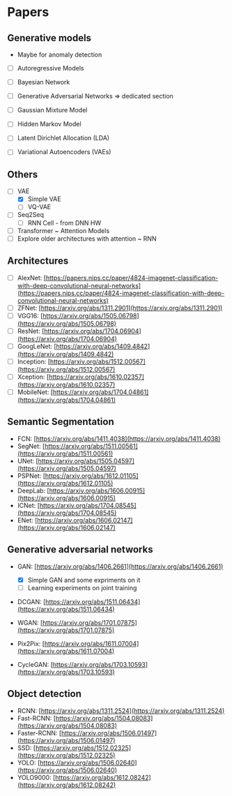 # Papers


## Generative models
- Maybe for anomaly detection

- [ ] Autoregressive Models
- [ ] Bayesian Network
- [ ] Generative Adversarial Networks => dedicated section
- [ ] Gaussian Mixture Model
- [ ] Hidden Markov Model
- [ ] Latent Dirichlet Allocation (LDA)
- [ ] Variational Autoencoders (VAEs)


## Others
- [ ] VAE
    - [x] Simple VAE
    - [ ] VQ-VAE
- [ ] Seq2Seq
    - [ ] RNN Cell - from DNN HW
- [ ] Transformer ~ Attention Models
- [ ] Explore older architectures with attention ~ RNN   

## Architectures

- [ ] AlexNet: [https://papers.nips.cc/paper/4824-imagenet-classification-with-deep-convolutional-neural-networks](https://papers.nips.cc/paper/4824-imagenet-classification-with-deep-convolutional-neural-networks)
- [ ] ZFNet: [https://arxiv.org/abs/1311.2901](https://arxiv.org/abs/1311.2901)
- [ ] VGG16: [https://arxiv.org/abs/1505.06798](https://arxiv.org/abs/1505.06798)
- [ ] ResNet: [https://arxiv.org/abs/1704.06904](https://arxiv.org/abs/1704.06904)
- [ ] GoogLeNet: [https://arxiv.org/abs/1409.4842](https://arxiv.org/abs/1409.4842)
- [ ] Inception: [https://arxiv.org/abs/1512.00567](https://arxiv.org/abs/1512.00567)
- [ ] Xception: [https://arxiv.org/abs/1610.02357](https://arxiv.org/abs/1610.02357)
- [ ] MobileNet: [https://arxiv.org/abs/1704.04861](https://arxiv.org/abs/1704.04861)

## Semantic Segmentation

- FCN: [https://arxiv.org/abs/1411.4038](https://arxiv.org/abs/1411.4038)
- SegNet: [https://arxiv.org/abs/1511.00561](https://arxiv.org/abs/1511.00561)
- UNet: [https://arxiv.org/abs/1505.04597](https://arxiv.org/abs/1505.04597)
- PSPNet: [https://arxiv.org/abs/1612.01105](https://arxiv.org/abs/1612.01105)
- DeepLab: [https://arxiv.org/abs/1606.00915](https://arxiv.org/abs/1606.00915)
- ICNet: [https://arxiv.org/abs/1704.08545](https://arxiv.org/abs/1704.08545)
- ENet: [https://arxiv.org/abs/1606.02147](https://arxiv.org/abs/1606.02147)

## Generative adversarial networks

- GAN: [https://arxiv.org/abs/1406.2661](https://arxiv.org/abs/1406.2661)

    - [x] Simple GAN and some expriments on it
    - [ ] Learning experiments on joint training 

- DCGAN: [https://arxiv.org/abs/1511.06434](https://arxiv.org/abs/1511.06434)
- WGAN: [https://arxiv.org/abs/1701.07875](https://arxiv.org/abs/1701.07875)
- Pix2Pix: [https://arxiv.org/abs/1611.07004](https://arxiv.org/abs/1611.07004)
- CycleGAN: [https://arxiv.org/abs/1703.10593](https://arxiv.org/abs/1703.10593)

## Object detection

- RCNN: [https://arxiv.org/abs/1311.2524](https://arxiv.org/abs/1311.2524)
- Fast-RCNN: [https://arxiv.org/abs/1504.08083](https://arxiv.org/abs/1504.08083)
- Faster-RCNN: [https://arxiv.org/abs/1506.01497](https://arxiv.org/abs/1506.01497)
- SSD: [https://arxiv.org/abs/1512.02325](https://arxiv.org/abs/1512.02325)
- YOLO: [https://arxiv.org/abs/1506.02640](https://arxiv.org/abs/1506.02640)
- YOLO9000: [https://arxiv.org/abs/1612.08242](https://arxiv.org/abs/1612.08242)